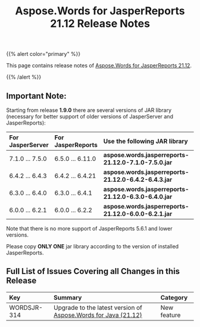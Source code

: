 ﻿---
title: Aspose.Words for JasperReports 21.12 Release Notes
articleTitle: Aspose.Words for JasperReports 21.12 Release Notes
linktitle: Aspose.Words for JasperReports 21.12 Release Notes
description: "Aspose.Words for JasperReports 21.12 Release Notes – learn about the latest updates and fixes."
type: docs
weight: 20
url: /jasperreports/aspose-words-for-jasperreports-21-12-release-notes/
---

{{% alert color="primary" %}}

This page contains release notes of [Aspose.Words for JasperReports 21.12](https://downloads.aspose.com/words/jasperreports/new-releases/aspose.words-for-jasperreports-21.12/).

{{% /alert %}}

## Important Note:

Starting from release **1.9.0** there are several versions of JAR library (necessary for better support of older versions of JasperServer and JasperReports):

|For<br>JasperServer|For<br>JasperReports|Use the following JAR library|
| :- | :- | :- |
|7.1.0 ... 7.5.0|6.5.0 ... 6.11.0|**aspose.words.jasperreports-21.12.0-7.1.0-7.5.0.jar**|
|6.4.2 ... 6.4.3|6.4.2 ... 6.4.21|**aspose.words.jasperreports-21.12.0-6.4.2-6.4.3.jar**|
|6.3.0 ... 6.4.0|6.3.0 ... 6.4.1|**aspose.words.jasperreports-21.12.0-6.3.0-6.4.0.jar**|
|6.0.0 ... 6.2.1|6.0.0 ... 6.2.2|**aspose.words.jasperreports-21.12.0-6.0.0-6.2.1.jar**|
Note that there is no more support of JasperReports 5.6.1 and lower versions.

Please copy **ONLY ONE** jar library according to the version of installed JasperReports.

## Full List of Issues Covering all Changes in this Release

|Key|Summary|Category|
| :- | :- | :- |
|WORDSJR-314|Upgrade to the latest version of [Aspose.Words for Java (21.12)](/words/java/aspose-words-for-java-21-12-release-notes/)|New feature|
